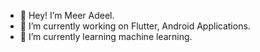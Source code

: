 - 👋 Hey! I’m Meer Adeel.
- 👀 I’m currently working on Flutter, Android Applications.
- 🌱 I’m currently learning machine learning.
